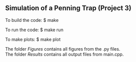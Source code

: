 Simulation of a Penning Trap (Project 3)
-------------------------------------------------
To build the code:
$ make

To run the code:
$ make run

To make plots:
$ make plot

The folder *Figures* contains all figures from the .py files. \
The folder *Results* contains all output files from main.cpp.
